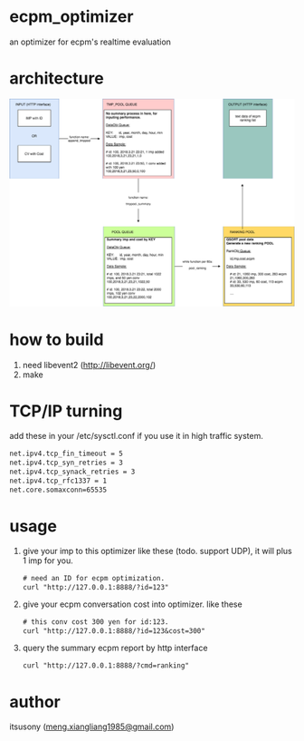 # ecpm_optimizer
an optimizer for ecpm's realtime evaluation

# architecture

![dataflow](https://raw.githubusercontent.com/itsusony/ecpm_optimizer/master/ecpm.png)

# how to build

1. need libevent2 (http://libevent.org/)
2. make

# TCP/IP turning

add these in your /etc/sysctl.conf if you use it in high traffic system.

```
net.ipv4.tcp_fin_timeout = 5
net.ipv4.tcp_syn_retries = 3
net.ipv4.tcp_synack_retries = 3
net.ipv4.tcp_rfc1337 = 1
net.core.somaxconn=65535
```

# usage

1. give your imp to this optimizer like these (todo. support UDP), it will plus 1 imp for you.

    ```
    # need an ID for ecpm optimization.
    curl "http://127.0.0.1:8888/?id=123"
    ```

2. give your ecpm conversation cost into optimizer. like these

    ```
    # this conv cost 300 yen for id:123.
    curl "http://127.0.0.1:8888/?id=123&cost=300"
    ```

3. query the summary ecpm report by http interface

    ```
    curl "http://127.0.0.1:8888/?cmd=ranking"
    ```

# author

itsusony (meng.xiangliang1985@gmail.com)
